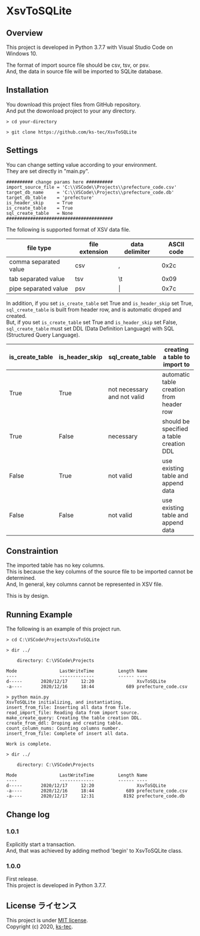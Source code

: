 # XsvToSQLite

## Overview
This project is developed in Python 3.7.7 with Visual Studio Code on Windows 10.  

The format of import source file should be csv, tsv, or psv.  
And, the data in source file will be imported to SQLite database.  

## Installation
You download this project files from GitHub repository.  
And put the dowonload project to your any directory.  

```
> cd your-directory

> git clone https://github.com/ks-tec/XsvToSQLite

```

## Settings
You can change setting value according to your environment.  
They are set directly in "main.py".  

```
########## change params here ##########
import_source_file = 'C:\\VSCode\\Projects\\prefecture_code.csv'
target_db_name     = 'C:\\VSCode\\Projects\\prefecture_code.db'
target_db_table    = 'prefecture'
is_header_skip     = True
is_create_table    = True
sql_create_table   = None
########################################
```

The following is supported format of XSV data file.  

| file type | file extension | data delimiter | ASCII code |
| ---- | ---- | ---- | ---- |
| comma separated value | csv | , | 0x2c |
| tab separated value | tsv | \t | 0x09 |
| pipe separated value | psv | \| | 0x7c |

In addition, if you set `is_create_table` set True and `is_header_skip` set True, `sql_create_table` is built from header row, and is automatic droped and created.  
But, if you set `is_create_table` set True and `is_header_skip` set False, `sql_create_table` must set DDL (Data Definition Language) with SQL (Structured Query Language).  

| is_create_table | is_header_skip | sql_create_table | creating a table to import to |
| ---- | ---- | ---- | ---- |
| True | True | not necessary and not valid | automatic table creation from header row |
| True | False | necessary | should be specified a table creation DDL |
| False | True | not valid | use existing table and append data |
| False | False | not valid | use existing table and append data |

## Constraintion

The imported table has no key columns.  
This is because the key columns of the source file to be imported cannot be determined.  
And, In general, key columns cannot be represented in XSV file.  

This is by design.  

## Running Example
The following is an example of this project run.  

```
> cd C:\VSCode\Projects\XsvToSQLite

> dir ../

    directory: C:\VSCode\Projects

Mode                LastWriteTime         Length Name
----                -------------         ------ ----
d-----       2020/12/17     12:20                XsvToSQLite
-a----       2020/12/16     18:44            689 prefecture_code.csv

> python main.py
XsvToSQLite initializing, and instantiating.
insert_from_file: Inserting all data from file.
read_import_file: Reading data from import source.
make_create_query: Creating the table creation DDL.
create_from_ddl: Droping and creating table.
count_column_nums: Counting columns number.
insert_from_file: Complete of insert all data.

Work is complete.

> dir ../

    directory: C:\VSCode\Projects

Mode                LastWriteTime         Length Name
----                -------------         ------ ----
d-----       2020/12/17     12:20                XsvToSQLite
-a----       2020/12/16     18:44            689 prefecture_code.csv
-a----       2020/12/17     12:31           8192 prefecture_code.db
```

## Change log

### 1.0.1
Explicitly start a transaction.  
And, that was achieved by adding method 'begin' to XsvToSQLite class.  

### 1.0.0
First release.  
This project is developed in Python 3.7.7.  

## License ライセンス
This project is under [MIT license](https://en.wikipedia.org/wiki/MIT_License).  
Copyright (c) 2020, [ks-tec](https://github.com/ks-tec/).  
